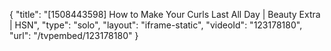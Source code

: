 {
    "title": "[1508443598] How to Make Your Curls Last All Day | Beauty Extra | HSN",
    "type": "solo",
    "layout": "iframe-static",
    "videoId": "123178180",
    "url": "\/tvpembed\/123178180"
}